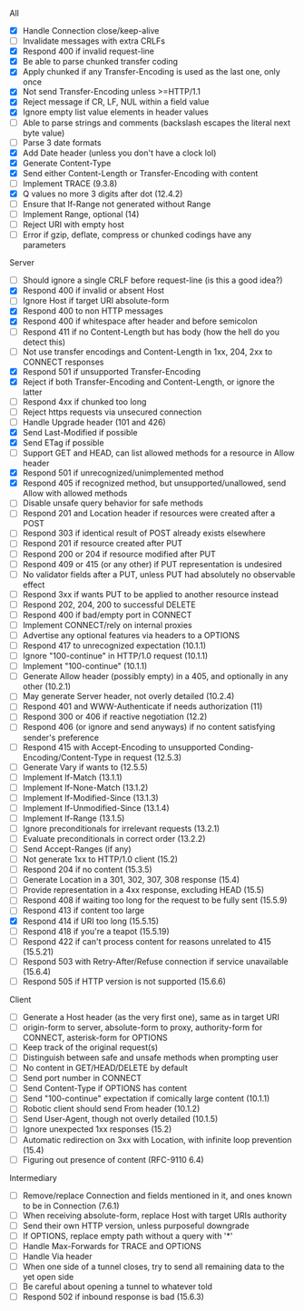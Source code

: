 All
- [x] Handle Connection close/keep-alive
- [ ] Invalidate messages with extra CRLFs
- [x] Respond 400 if invalid request-line
- [x] Be able to parse chunked transfer coding
- [x] Apply chunked if any Transfer-Encoding is used as the last one, only once
- [x] Not send Transfer-Encoding unless >=HTTP/1.1
- [x] Reject message if CR, LF, NUL within a field value
- [x] Ignore empty list value elements in header values
- [ ] Able to parse strings and comments (backslash escapes the literal next byte value)
- [ ] Parse 3 date formats
- [x] Add Date header (unless you don't have a clock lol)
- [x] Generate Content-Type
- [x] Send either Content-Length or Transfer-Encoding with content
- [ ] Implement TRACE (9.3.8)
- [x] Q values no more 3 digits after dot (12.4.2)
- [ ] Ensure that If-Range not generated without Range
- [ ] Implement Range, optional (14)
- [ ] Reject URI with empty host
- [ ] Error if gzip, deflate, compress or chunked codings have any parameters

Server
- [ ] Should ignore a single CRLF before request-line (is this a good idea?)
- [x] Respond 400 if invalid or absent Host
- [ ] Ignore Host if target URI absolute-form
- [x] Respond 400 to non HTTP messages
- [x] Respond 400 if whitespace after header and before semicolon
- [ ] Respond 411 if no Content-Length but has body (how the hell do you detect this)
- [ ] Not use transfer encodings and Content-Length in 1xx, 204, 2xx to CONNECT responses
- [x] Respond 501 if unsupported Transfer-Encoding
- [x] Reject if both Transfer-Encoding and Content-Length, or ignore the latter
- [ ] Respond 4xx if chunked too long
- [ ] Reject https requests via unsecured connection
- [ ] Handle Upgrade header (101 and 426)
- [x] Send Last-Modified if possible
- [x] Send ETag if possible
- [ ] Support GET and HEAD, can list allowed methods for a resource in Allow header
- [x] Respond 501 if unrecognized/unimplemented method
- [x] Respond 405 if recognized method, but unsupported/unallowed, send Allow with allowed methods
- [ ] Disable unsafe query behavior for safe methods
- [ ] Respond 201 and Location header if resources were created after a POST
- [ ] Respond 303 if identical result of POST already exists elsewhere
- [ ] Respond 201 if resource created after PUT
- [ ] Respond 200 or 204 if resource modified after PUT
- [ ] Respond 409 or 415 (or any other) if PUT representation is undesired
- [ ] No validator fields after a PUT, unless PUT had absolutely no observable effect
- [ ] Respond 3xx if wants PUT to be applied to another resource instead
- [ ] Respond 202, 204, 200 to successful DELETE
- [ ] Respond 400 if bad/empty port in CONNECT
- [ ] Implement CONNECT/rely on internal proxies
- [ ] Advertise any optional features via headers to a OPTIONS
- [ ] Respond 417 to unrecognized expectation (10.1.1)
- [ ] Ignore "100-continue" in HTTP/1.0 request (10.1.1)
- [ ] Implement "100-continue" (10.1.1)
- [ ] Generate Allow header (possibly empty) in a 405, and optionally in any other (10.2.1)
- [ ] May generate Server header, not overly detailed (10.2.4)
- [ ] Respond 401 and WWW-Authenticate if needs authorization (11)
- [ ] Respond 300 or 406 if reactive negotiation (12.2)
- [ ] Respond 406 (or ignore and send anyways) if no content satisfying sender's preference
- [ ] Respond 415 with Accept-Encoding to unsupported Conding-Encoding/Content-Type in request (12.5.3)
- [ ] Generate Vary if wants to (12.5.5)
- [ ] Implement If-Match (13.1.1)
- [ ] Implement If-None-Match (13.1.2)
- [ ] Implement If-Modified-Since (13.1.3)
- [ ] Implement If-Unmodified-Since (13.1.4)
- [ ] Implement If-Range (13.1.5)
- [ ] Ignore preconditionals for irrelevant requests (13.2.1)
- [ ] Evaluate preconditionals in correct order (13.2.2)
- [ ] Send Accept-Ranges (if any)
- [ ] Not generate 1xx to HTTP/1.0 client (15.2)
- [ ] Respond 204 if no content (15.3.5)
- [ ] Generate Location in a 301, 302, 307, 308 response (15.4)
- [ ] Provide representation in a 4xx response, excluding HEAD (15.5)
- [ ] Respond 408 if waiting too long for the request to be fully sent (15.5.9)
- [ ] Respond 413 if content too large
- [x] Respond 414 if URI too long (15.5.15)
- [ ] Respond 418 if you're a teapot (15.5.19)
- [ ] Respond 422 if can't process content for reasons unrelated to 415 (15.5.21)
- [ ] Respond 503 with Retry-After/Refuse connection if service unavailable (15.6.4)
- [ ] Respond 505 if HTTP version is not supported (15.6.6)

Client
- [ ] Generate a Host header (as the very first one), same as in target URI
- [ ] origin-form to server, absolute-form to proxy, authority-form for CONNECT, asterisk-form for OPTIONS
- [ ] Keep track of the original request(s)
- [ ] Distinguish between safe and unsafe methods when prompting user
- [ ] No content in GET/HEAD/DELETE by default
- [ ] Send port number in CONNECT
- [ ] Send Content-Type if OPTIONS has content
- [ ] Send "100-continue" expectation if comically large content (10.1.1)
- [ ] Robotic client should send From header (10.1.2)
- [ ] Send User-Agent, though not overly detailed (10.1.5)
- [ ] Ignore unexpected 1xx responses (15.2)
- [ ] Automatic redirection on 3xx with Location, with infinite loop prevention (15.4)
- [ ] Figuring out presence of content (RFC-9110 6.4)

Intermediary
- [ ] Remove/replace Connection and fields mentioned in it, and ones known to be in Connection (7.6.1)
- [ ] When receiving absolute-form, replace Host with target URIs authority
- [ ] Send their own HTTP version, unless purposeful downgrade
- [ ] If OPTIONS, replace empty path without a query with '\*'
- [ ] Handle Max-Forwards for TRACE and OPTIONS
- [ ] Handle Via header
- [ ] When one side of a tunnel closes, try to send all remaining data to the yet open side
- [ ] Be careful about opening a tunnel to whatever told
- [ ] Respond 502 if inbound response is bad (15.6.3)

